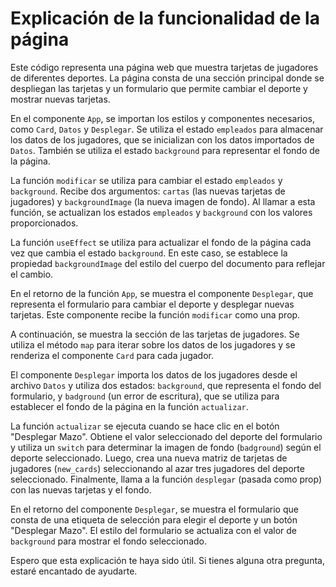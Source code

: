 # Explicación de la funcionalidad de la página

Este código representa una página web que muestra tarjetas de jugadores de diferentes deportes. La página consta de una sección principal donde se despliegan las tarjetas y un formulario que permite cambiar el deporte y mostrar nuevas tarjetas.

En el componente `App`, se importan los estilos y componentes necesarios, como `Card`, `Datos` y `Desplegar`. Se utiliza el estado `empleados` para almacenar los datos de los jugadores, que se inicializan con los datos importados de `Datos`. También se utiliza el estado `background` para representar el fondo de la página.

La función `modificar` se utiliza para cambiar el estado `empleados` y `background`. Recibe dos argumentos: `cartas` (las nuevas tarjetas de jugadores) y `backgroundImage` (la nueva imagen de fondo). Al llamar a esta función, se actualizan los estados `empleados` y `background` con los valores proporcionados.

La función `useEffect` se utiliza para actualizar el fondo de la página cada vez que cambia el estado `background`. En este caso, se establece la propiedad `backgroundImage` del estilo del cuerpo del documento para reflejar el cambio.

En el retorno de la función `App`, se muestra el componente `Desplegar`, que representa el formulario para cambiar el deporte y desplegar nuevas tarjetas. Este componente recibe la función `modificar` como una prop.

A continuación, se muestra la sección de las tarjetas de jugadores. Se utiliza el método `map` para iterar sobre los datos de los jugadores y se renderiza el componente `Card` para cada jugador.

El componente `Desplegar` importa los datos de los jugadores desde el archivo `Datos` y utiliza dos estados: `background`, que representa el fondo del formulario, y `badground` (un error de escritura), que se utiliza para establecer el fondo de la página en la función `actualizar`.

La función `actualizar` se ejecuta cuando se hace clic en el botón "Desplegar Mazo". Obtiene el valor seleccionado del deporte del formulario y utiliza un `switch` para determinar la imagen de fondo (`badground`) según el deporte seleccionado. Luego, crea una nueva matriz de tarjetas de jugadores (`new_cards`) seleccionando al azar tres jugadores del deporte seleccionado. Finalmente, llama a la función `desplegar` (pasada como prop) con las nuevas tarjetas y el fondo.

En el retorno del componente `Desplegar`, se muestra el formulario que consta de una etiqueta de selección para elegir el deporte y un botón "Desplegar Mazo". El estilo del formulario se actualiza con el valor de `background` para mostrar el fondo seleccionado.

Espero que esta explicación te haya sido útil. Si tienes alguna otra pregunta, estaré encantado de ayudarte.